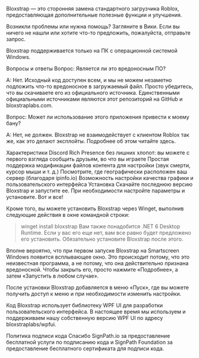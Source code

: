 Bloxstrap — это сторонняя замена стандартного загрузчика Roblox, предоставляющая дополнительные полезные функции и улучшения.

Возникли проблемы или нужна помощь? Загляните в Вики. Если вы ничего не нашли или хотите что-то предложить, пожалуйста, отправьте запрос.

Bloxstrap поддерживается только на ПК с операционной системой Windows.

Вопросы и ответы
Вопрос: Является ли это вредоносным ПО?

A: Нет. Исходный код доступен всем, и мы не можем незаметно подложить что-то вредоносное в загружаемый файл. Просто убедитесь, что вы скачиваете его из официального источника. Единственными официальными источниками являются этот репозиторий на GitHub и bloxstraplabs.com.

Вопрос: Может ли использование этого приложения привести к моему бану?

A: Нет, не должен. Bloxstrap не взаимодействует с клиентом Roblox так же, как это делают эксплойты. Подробнее об этом читайте здесь.

Характеристики
Discord Rich Presence без лишних хлопот: вы можете с первого взгляда сообщить друзьям, во что вы играете
Простая поддержка модификации файлов контента для настройки (звук смерти, курсор мыши и т. д.)
Посмотрите, где географически расположен ваш сервер (благодаря ipinfo.io)
Возможность настройки качества графики и пользовательского интерфейса
Установка
Скачайте последнюю версию Bloxstrap и запустите ее. При необходимости настройте параметры и установите. Вот и все!

Кроме того, вы можете установить Bloxstrap через Winget, выполнив следующие действия в окне командной строки:

> winget install bloxstrap
Вам также понадобится .NET 6 Desktop Runtime. Если у вас его еще нет, вам все равно будет предложено его установить. Обязательно установите Bloxstrap после этого.

Вполне вероятно, что при первом запуске Bloxstrap на Smartscreen Windows появится всплывающее окно. Это происходит потому, что это неизвестная программа, а не потому, что она действительно признана вредоносной. Чтобы закрыть его, просто нажмите «Подробнее», а затем «Запустить в любом случае».

После установки Bloxstrap добавляется в меню «Пуск», где вы можете получить доступ к меню и при необходимости изменить настройки.

Код
Bloxstrap использует библиотеку WPF UI для разработки пользовательского интерфейса. В настоящее время мы используем и поддерживаем нашу собственную версию WPF UI по адресу bloxstraplabs/wpfui.

Политика подписи кода
Спасибо SignPath.io за предоставление бесплатной услуги по подписанию кода и SignPath Foundation за предоставление бесплатного сертификата для подписи кода.
